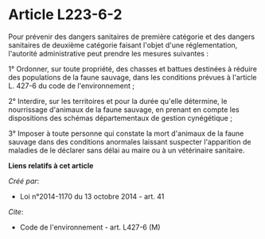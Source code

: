 # Article L223-6-2

Pour prévenir des dangers sanitaires de première catégorie et des dangers sanitaires de deuxième catégorie faisant l'objet
d'une réglementation, l'autorité administrative peut prendre les mesures suivantes :

1° Ordonner, sur toute propriété, des chasses et battues destinées à réduire des populations de la faune sauvage, dans les
conditions prévues à l'article L. 427-6 du code de l'environnement ;

2° Interdire, sur les territoires et pour la durée qu'elle détermine, le nourrissage d'animaux de la faune sauvage, en
prenant en compte les dispositions des schémas départementaux de gestion cynégétique ;

3° Imposer à toute personne qui constate la mort d'animaux de la faune sauvage dans des conditions anormales laissant
suspecter l'apparition de maladies de le déclarer sans délai au maire ou à un vétérinaire sanitaire.

**Liens relatifs à cet article**

_Créé par_:

  - Loi n°2014-1170 du 13 octobre 2014 - art. 41

_Cite_:

  - Code de l'environnement - art. L427-6 (M)
